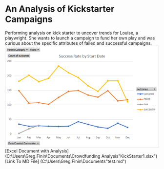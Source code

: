 # An Analysis of Kickstarter Campaigns
Performing analysis on kick starter to uncover trends for Louise, a playwright. She wants to launch a campaign to fund her own play and was curious about the specific attributes of failed and successful campaigns.
![SuccessRate](https://github.com/Greg-Finin/kickstarter-analysis/blob/master/SuccessRate.png)
[Excel Document with Analysis](C:\Users\Greg.Finin\Documents\Crowdfunding Analysis\"KickStarter1.xlsx")
[Link To MD File] (C:\Users\Greg.Finin\Documents\"test.md")

